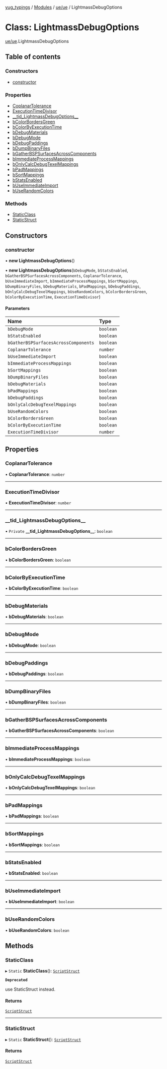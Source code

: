 [yug_typings](../README.md) / [Modules](../modules.md) / [ue/ue](../modules/ue_ue.md) / LightmassDebugOptions

# Class: LightmassDebugOptions

[ue/ue](../modules/ue_ue.md).LightmassDebugOptions

## Table of contents

### Constructors

- [constructor](ue_ue.LightmassDebugOptions.md#constructor)

### Properties

- [CoplanarTolerance](ue_ue.LightmassDebugOptions.md#coplanartolerance)
- [ExecutionTimeDivisor](ue_ue.LightmassDebugOptions.md#executiontimedivisor)
- [\_\_tid\_LightmassDebugOptions\_\_](ue_ue.LightmassDebugOptions.md#__tid_lightmassdebugoptions__)
- [bColorBordersGreen](ue_ue.LightmassDebugOptions.md#bcolorbordersgreen)
- [bColorByExecutionTime](ue_ue.LightmassDebugOptions.md#bcolorbyexecutiontime)
- [bDebugMaterials](ue_ue.LightmassDebugOptions.md#bdebugmaterials)
- [bDebugMode](ue_ue.LightmassDebugOptions.md#bdebugmode)
- [bDebugPaddings](ue_ue.LightmassDebugOptions.md#bdebugpaddings)
- [bDumpBinaryFiles](ue_ue.LightmassDebugOptions.md#bdumpbinaryfiles)
- [bGatherBSPSurfacesAcrossComponents](ue_ue.LightmassDebugOptions.md#bgatherbspsurfacesacrosscomponents)
- [bImmediateProcessMappings](ue_ue.LightmassDebugOptions.md#bimmediateprocessmappings)
- [bOnlyCalcDebugTexelMappings](ue_ue.LightmassDebugOptions.md#bonlycalcdebugtexelmappings)
- [bPadMappings](ue_ue.LightmassDebugOptions.md#bpadmappings)
- [bSortMappings](ue_ue.LightmassDebugOptions.md#bsortmappings)
- [bStatsEnabled](ue_ue.LightmassDebugOptions.md#bstatsenabled)
- [bUseImmediateImport](ue_ue.LightmassDebugOptions.md#buseimmediateimport)
- [bUseRandomColors](ue_ue.LightmassDebugOptions.md#buserandomcolors)

### Methods

- [StaticClass](ue_ue.LightmassDebugOptions.md#staticclass)
- [StaticStruct](ue_ue.LightmassDebugOptions.md#staticstruct)

## Constructors

### constructor

• **new LightmassDebugOptions**()

• **new LightmassDebugOptions**(`bDebugMode`, `bStatsEnabled`, `bGatherBSPSurfacesAcrossComponents`, `CoplanarTolerance`, `bUseImmediateImport`, `bImmediateProcessMappings`, `bSortMappings`, `bDumpBinaryFiles`, `bDebugMaterials`, `bPadMappings`, `bDebugPaddings`, `bOnlyCalcDebugTexelMappings`, `bUseRandomColors`, `bColorBordersGreen`, `bColorByExecutionTime`, `ExecutionTimeDivisor`)

#### Parameters

| Name | Type |
| :------ | :------ |
| `bDebugMode` | `boolean` |
| `bStatsEnabled` | `boolean` |
| `bGatherBSPSurfacesAcrossComponents` | `boolean` |
| `CoplanarTolerance` | `number` |
| `bUseImmediateImport` | `boolean` |
| `bImmediateProcessMappings` | `boolean` |
| `bSortMappings` | `boolean` |
| `bDumpBinaryFiles` | `boolean` |
| `bDebugMaterials` | `boolean` |
| `bPadMappings` | `boolean` |
| `bDebugPaddings` | `boolean` |
| `bOnlyCalcDebugTexelMappings` | `boolean` |
| `bUseRandomColors` | `boolean` |
| `bColorBordersGreen` | `boolean` |
| `bColorByExecutionTime` | `boolean` |
| `ExecutionTimeDivisor` | `number` |

## Properties

### CoplanarTolerance

• **CoplanarTolerance**: `number`

___

### ExecutionTimeDivisor

• **ExecutionTimeDivisor**: `number`

___

### \_\_tid\_LightmassDebugOptions\_\_

• `Private` **\_\_tid\_LightmassDebugOptions\_\_**: `boolean`

___

### bColorBordersGreen

• **bColorBordersGreen**: `boolean`

___

### bColorByExecutionTime

• **bColorByExecutionTime**: `boolean`

___

### bDebugMaterials

• **bDebugMaterials**: `boolean`

___

### bDebugMode

• **bDebugMode**: `boolean`

___

### bDebugPaddings

• **bDebugPaddings**: `boolean`

___

### bDumpBinaryFiles

• **bDumpBinaryFiles**: `boolean`

___

### bGatherBSPSurfacesAcrossComponents

• **bGatherBSPSurfacesAcrossComponents**: `boolean`

___

### bImmediateProcessMappings

• **bImmediateProcessMappings**: `boolean`

___

### bOnlyCalcDebugTexelMappings

• **bOnlyCalcDebugTexelMappings**: `boolean`

___

### bPadMappings

• **bPadMappings**: `boolean`

___

### bSortMappings

• **bSortMappings**: `boolean`

___

### bStatsEnabled

• **bStatsEnabled**: `boolean`

___

### bUseImmediateImport

• **bUseImmediateImport**: `boolean`

___

### bUseRandomColors

• **bUseRandomColors**: `boolean`

## Methods

### StaticClass

▸ `Static` **StaticClass**(): [`ScriptStruct`](ue_ue.ScriptStruct.md)

**`Deprecated`**

use StaticStruct instead.

#### Returns

[`ScriptStruct`](ue_ue.ScriptStruct.md)

___

### StaticStruct

▸ `Static` **StaticStruct**(): [`ScriptStruct`](ue_ue.ScriptStruct.md)

#### Returns

[`ScriptStruct`](ue_ue.ScriptStruct.md)
